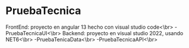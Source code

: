 # PruebaTecnica
FrontEnd: proyecto en angular 13 hecho con visual studio code<\br>
-PruebaTecnicaUI<\br>
Backend: proyecto en visual studio 2022, usando NET6<\br>
-PruebaTenicaData<\br>
-PruebaTecnicaAPI<\br>

